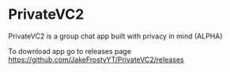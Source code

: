 # PrivateVC2
PrivateVC2 is a group chat app built with privacy in mind (ALPHA)

To download app go to releases page
https://github.com/JakeFrostyYT/PrivateVC2/releases

